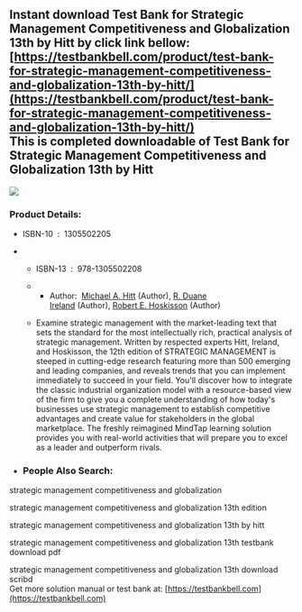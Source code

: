 Instant download **Test Bank for Strategic Management Competitiveness and Globalization 13th by Hitt** by click link bellow:  
[https://testbankbell.com/product/test-bank-for-strategic-management-competitiveness-and-globalization-13th-by-hitt/](https://testbankbell.com/product/test-bank-for-strategic-management-competitiveness-and-globalization-13th-by-hitt/)  
This is completed downloadable of Test Bank for Strategic Management Competitiveness and Globalization 13th by Hitt
-------------------------------------------------------------------------------------------------------------------


![](https://testbankbell.com/wp-content/uploads/2023/05/61ffGaKMy9L._SX407_BO1204203200_.jpg)
### Product Details:


* ISBN-10 ‏ : ‎ 1305502205
* * ISBN-13 ‏ : ‎ 978-1305502208
  * * Author:  [Michael A. Hitt](https://www.amazon.com/s/ref=dp_byline_sr_book_1?ie=UTF8&field-author=Michael+A.+Hitt&text=Michael+A.+Hitt&sort=relevancerank&search-alias=books) (Author), [R. Duane Ireland](https://www.amazon.com/s/ref=dp_byline_sr_book_2?ie=UTF8&field-author=R.+Duane+Ireland&text=R.+Duane+Ireland&sort=relevancerank&search-alias=books) (Author), [Robert E. Hoskisson](https://www.amazon.com/s/ref=dp_byline_sr_book_3?ie=UTF8&field-author=Robert+E.+Hoskisson&text=Robert+E.+Hoskisson&sort=relevancerank&search-alias=books) (Author)
   
  * Examine strategic management with the market-leading text that sets the standard for the most intellectually rich, practical analysis of strategic management. Written by respected experts Hitt, Ireland, and Hoskisson, the 12th edition of STRATEGIC MANAGEMENT is steeped in cutting-edge research featuring more than 500 emerging and leading companies, and reveals trends that you can implement immediately to succeed in your field. You'll discover how to integrate the classic industrial organization model with a resource-based view of the firm to give you a complete understanding of how today's businesses use strategic management to establish competitive advantages and create value for stakeholders in the global marketplace. The freshly reimagined MindTap learning solution provides you with real-world activities that will prepare you to excel as a leader and outperform rivals.
 
* ### People Also Search:

strategic management competitiveness and globalization

strategic management competitiveness and globalization 13th edition

strategic management competitiveness and globalization 13th by hitt

strategic management competitiveness and globalization 13th testbank download pdf

strategic management competitiveness and globalization 13th download scribd  
 Get more solution manual or test bank at: [https://testbankbell.com](https://testbankbell.com)
